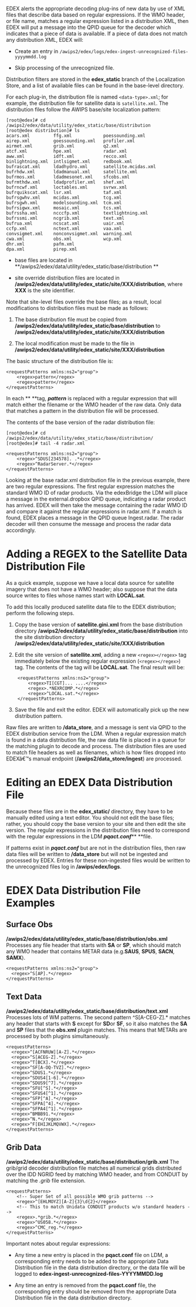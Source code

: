 
EDEX alerts the appropriate decoding plug-ins of new data by use of XML files that describe data based on regular expressions.  If the WMO header, or file name, matches a regular expression listed in a distribution XML, then EDEX will put a message into the QPID queue for the decoder which indicates that a piece of data is available. If a piece of data does not match any distribution XML, EDEX will:

* Create an entry in `/awips2/edex/logs/edex-ingest-unrecognized-files-yyyymmdd.log`

* Skip processing of the unrecognized file.

Distribution filters are stored in the **edex_static** branch of the Localization Store, and a list of available files can be found in the base-level directory.  

For each plug-in, the distribution file is named `<data-type>.xml`; for example, the distribution file for satellite data is `satellite.xml`. The distribution files follow the AWIPS base/site localization pattern: 
    
    [root@edex]# cd /awips2/edex/data/utility/edex_static/base/distribution
    [root@edex distribution]# ls
    acars.xml         ffg.xml            poessounding.xml
    airep.xml         goessounding.xml   profiler.xml
    airmet.xml        grib.xml           q2.xml
    atcf.xml          hpe.xml            radar.xml
    aww.xml           idft.xml           recco.xml
    binlightning.xml  intlsigmet.xml     redbook.xml
    bufrascat.xml     ldadhydro.xml      satellite.mcidas.xml
    bufrhdw.xml       ldadmanual.xml     satellite.xml
    bufrmos.xml       ldadmesonet.xml    sfcobs.xml
    bufrmthdw.xml     ldadprofiler.xml   shef.xml
    bufrncwf.xml      loctables.xml      svrwx.xml
    bufrquikscat.xml  lsr.xml            taf.xml
    bufrsgwhv.xml     mcidas.xml         tcg.xml
    bufrsgwh.xml      modelsounding.xml  tcm.xml
    bufrsigwx.xml     mosaic.xml         tcs.xml
    bufrssha.xml      ncccfp.xml         textlightning.xml
    bufrssmi.xml      ncgrib.xml         text.xml
    bufrua.xml        ncscat.xml         uair.xml
    ccfp.xml          nctext.xml         vaa.xml
    convsigmet.xml    nonconvsigmet.xml  warning.xml
    cwa.xml           obs.xml            wcp.xml
    dhr.xml           pafm.xml
    dpa.xml           pirep.xml

* base files are located in **/awips2/edex/data/utility/edex_static/base/distribution **

* site override distribution files are located in **/awips2/edex/data/utility/edex_static/site/XXX/distribution**, where **XXX** is the site identifier.

Note that site-level files override the base files; as a result, local modifications to distribution files must be made as follows:

1. The base distribution file must be copied from **/awips2/edex/data/utility/edex_static/base/distribution** to **/awips2/edex/data/utility/edex_static/site/XXX/distribution**

2. The local modification must be made to the file in **/awips2/edex/data/utility/edex_static/site/XXX/distribution**

The basic structure of the distribution file is:

    <requestPatterns xmlns:ns2="group">
        <regex>pattern</regex>
        <regex>pattern</regex>
    </requestPatterns>

In each **<regex></regex> **tag, **_pattern_** is replaced with a regular expression that will match either the filename or the WMO header of the raw data. Only data that matches a pattern in the distribution file will be processed.

The contents of the base version of the radar distribution file:

    [root@edex]# cd /awips2/edex/data/utility/edex_static/base/distribution/
    [root@edex]# tail -4 radar.xml
    
    <requestPatterns xmlns:ns2="group">
        <regex>^SDUS[234578]. .*</regex>
        <regex>^RadarServer.*</regex>
    </requestPatterns>

Looking at the base radar.xml distribution file in the previous example, there are two regular expressions.  The first regular expression matches the standard WMO ID of radar products.   Via the edexBridge the LDM will place a message in the external.dropbox QPID queue, indicating a radar product has arrived.  EDEX will then take the message containing the radar WMO ID and compare it against the regular expressions in radar.xml.  If a match is found, EDEX places a message in the QPID queue Ingest.radar.  The radar decoder will then consume the message and process the radar data accordingly. 


# Adding a REGEX to the Satellite Data Distribution File

As a quick example, suppose we have a local data source for satellite imagery that does not have a WMO header; also suppose that the data source writes to files whose names start with **LOCAL.sat**.

To add this locally produced satellite data file to the EDEX distribution; perform the following steps.

1. Copy the base version of **satellite.gini.xml** from the base distribution directory **/awips2/edex/data/utility/edex_static/base/distribution** into the site distribution directory **/awips2/edex/data/utility/edex_static/site/XXX/distribution**

2. Edit the site version of **satellite.xml**, adding a new `<regex></regex>` tag immediately below the existing regular expression (`<regex></regex>`) tag. The contents of the tag will be **LOCAL.sat**. The final result will be:

        <requestPatterns xmlns:ns2="group">
            <regex>TI[CGT]... ....</regex>
            <regex>.*NEXRCOMP.*</regex>
            <regex>^LOCAL.sat.*</regex>
        </requestPatterns>

3. Save the file and exit the editor. EDEX will automatically pick up the new distribution pattern.

Raw files are written to **/data_store**, and a message is sent via QPID to the EDEX distribution service from the LDM. When a regular expression match is found in a data distribution file, the raw data file is placed in a queue for the matching plugin to decode and process. The distribution files are used to match file headers as well as filenames, which is how files dropped into EDEXâ€™s manual endpoint (**/awips2/data_store/ingest**) are processed.

# Editing an EDEX Data Distribution File

Because these files are in the **edex_static/** directory, they have to be manually edited using a text editor. You should not edit the base files; rather, you should copy the base version to your site and then edit the site version. The regular expressions in the distribution files need to correspond with the regular expressions in the LDM **_pqact.conf_**** **file.

If patterns exist in **_pqact.conf_** but are not in the distribution files, then raw data files will be written to **/data_store** but will not be ingested and processed by EDEX. Entries for these non-ingested files would be written to the unrecognized files log in **/awips/edex/logs**.

# EDEX Data Distribution File Examples

## Surface Obs

**/awips2/edex/data/utility/edex_static/base/distribution/obs.xml** Processes any file header that starts with **SA** or **SP**, which should match any WMO header that contains METAR data (e.g.**SAUS**, **SPUS**, **SACN**, **SAMX**).

    <requestPatterns xmlns:ns2="group">
      <regex>^S[AP].*</regex>
    </requestPatterns> 

## Text Data

**/awips2/edex/data/utility/edex_static/base/distribution/text.xml** Processes lots of WM patterns. The second pattern ^S[A-CEG-Z].* matches any header that starts with **S** except for **SD**or **SF**, so it also matches the **SA** and **SP** files that the **obs.xml** plugin matches. This means that METARs are processed by both plugins simultaneously.

    <requestPatterns>
      <regex>^[ACFNRUW][A-Z].*</regex>
      <regex>^S[ACEG-Z].*</regex>
      <regex>^T[BCX].*</regex>
      <regex>^SF[A-OQ-TVZ].*</regex>
      <regex>^SDUS1.*</regex>
      <regex>^SDUS4[1-6].*</regex>
      <regex>^SDUS9[^7].*</regex>
      <regex>^SFU[^S].*</regex>
      <regex>^SFUS4[^1].*</regex> 
      <regex>^SFP[^A].*</regex>
      <regex>^SFPA[^4].*</regex> 
      <regex>^SFPA4[^1].*</regex>
      <regex>^BMBB91.*</regex> 
      <regex>^N.*</regex>
      <regex>^F[EHIJKLMQVWX].*</regex> 
    </requestPatterns> 

## Grib Data

**/awips2/edex/data/utility/edex_static/base/distribution/grib.xml** The grib/grid decoder distribution file matches all numerical grids distributed over the IDD NGRID feed by matching WMO header, and from CONDUIT by matching the *.grib* file extension.

    <requestPatterns>
        <!-- Super Set of all possible WMO grib patterns -->
        <regex>^[EHLMOYZ][A-Z]{3}\d{2}</regex>
        <!-- This to match Unidata CONDUIT products w/o standard headers -->
        <regex>.*grib.*</regex>
        <regex>^US058.*</regex>
        <regex>^CMC_reg.*</regex>
    </requestPatterns>

Important notes about regular expressions:

* Any time a new entry is placed in the **pqact.conf** file on LDM, a corresponding entry needs to be added to the appropriate Data Distribution file in the data distribution directory, or the data file will be logged to **edex-ingest-unrecognized-files-YYYYMMDD.log**

* Any time an entry is removed from the **pqact.conf** file, the corresponding entry should be removed from the appropriate Data Distribution file in the data distribution directory.
